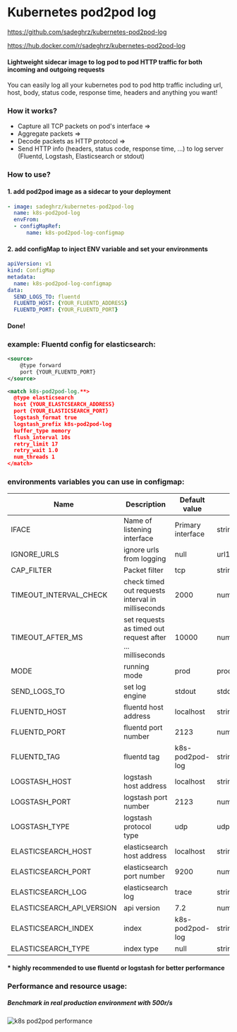 # Kubernetes pod2pod log

https://github.com/sadeghrz/kubernetes-pod2pod-log

https://hub.docker.com/r/sadeghrz/kubernetes-pod2pod-log

#### Lightweight sidecar image to log pod to pod HTTP traffic for both incoming and outgoing requests
You can easily log all your kubernetes pod to pod http traffic including url, host, body, status code, response time, headers and anything you want!

### How it works?
- Capture all TCP packets on pod's interface => 
- Aggregate packets => 
- Decode packets as HTTP protocol => 
- Send HTTP info (headers, status code, response time, ...) to log server (Fluentd, Logstash, Elasticsearch or stdout)

### How to use?
#### 1. add pod2pod image as a sidecar to your deployment
```yaml
- image: sadeghrz/kubernetes-pod2pod-log
  name: k8s-pod2pod-log
  envFrom:
  - configMapRef:
      name: k8s-pod2pod-log-configmap
```

#### 2. add configMap to inject ENV variable and set your environments
```yaml
apiVersion: v1
kind: ConfigMap
metadata:
  name: k8s-pod2pod-log-configmap
data:
  SEND_LOGS_TO: fluentd
  FLUENTD_HOST: {YOUR_FLUENTD_ADDRESS}
  FLUENTD_PORT: {YOUR_FLUENTD_PORT}
```

#### Done!

### example: Fluentd config for elasticsearch:
```xml
<source>
    @type forward
    port {YOUR_FLUENTD_PORT}
</source>

<match k8s-pod2pod-log.**>
  @type elasticsearch
  host {YOUR_ELASTCSEARCH_ADDRESS}
  port {YOUR_ELASTICSEARCH_PORT}
  logstash_format true
  logstash_prefix k8s-pod2pod-log
  buffer_type memory
  flush_interval 10s
  retry_limit 17
  retry_wait 1.0
  num_threads 1
</match>
```
### environments variables you can use in configmap:
Name | Description | Default value | Allowed values (type)
--- | --- | --- | ---
IFACE | Name of listening interface | Primary interface | string
IGNORE_URLS | ignore urls from logging | null | url1,url2,url3,...
CAP_FILTER | Packet filter | tcp | string
TIMEOUT_INTERVAL_CHECK | check timed out requests interval in milliseconds | 2000 | number
TIMEOUT_AFTER_MS | set requests as timed out request after ... milliseconds | 10000 | number
MODE | running mode | prod | prod,debug,development
SEND_LOGS_TO | set log engine | stdout | stdout,fluentd,logstash,elasticsearch
FLUENTD_HOST | fluentd host address | localhost | string
FLUENTD_PORT | fluentd port number | 2123 | number
FLUENTD_TAG | fluentd tag | k8s-pod2pod-log | string
LOGSTASH_HOST | logstash host address | localhost | string
LOGSTASH_PORT | logstash port number | 2123 | number
LOGSTASH_TYPE | logstash protocol type | udp | udp,tcp,...
ELASTICSEARCH_HOST | elasticsearch host address | localhost | string
ELASTICSEARCH_PORT | elasticsearch port number | 9200 | number
ELASTICSEARCH_LOG | elasticsearch log | trace | string
ELASTICSEARCH_API_VERSION | api version | 7.2 | number
ELASTICSEARCH_INDEX | index | k8s-pod2pod-log | string
ELASTICSEARCH_TYPE | index type | null | string

#### * highly recommended to use fluentd or logstash for better performance

### Performance and resource usage:
##### Benchmark in real production environment with 500r/s
![k8s pod2pod performance](https://github.com/sadeghrz/kubernetes-pod2pod-log/raw/master/performance.png)
